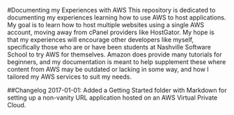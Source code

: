 #Documenting my Experiences with AWS
This repository is dedicated to documenting my experiences learning how to use AWS to host applications. My goal is to learn how to host multiple websites using a single AWS account, moving away from cPanel providers like HostGator.
My hope is that my experiences will encourage other developers like myself, specifically those who are or have been students at Nashville Software School to try AWS for themselves.
Amazon does provide many tutorials for beginners, and my documentation is meant to help supplement these where content from AWS may be outdated or lacking in some way, and how I tailored my AWS services to suit my needs.

##Changelog
2017-01-01: Added a Getting Started folder with Markdown for setting up a non-vanity URL application hosted on an AWS Virtual Private Cloud.